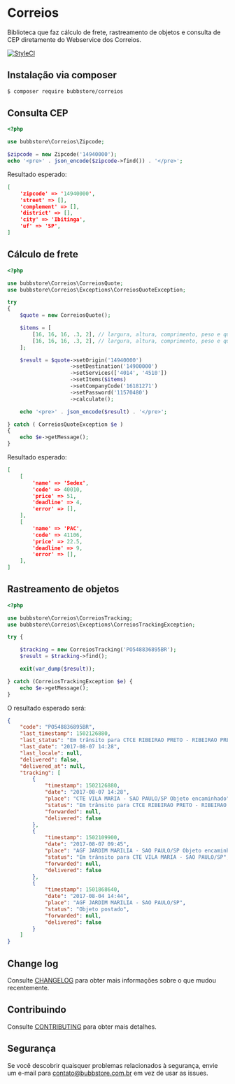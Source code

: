 # Correios

Biblioteca que faz cálculo de frete, rastreamento de objetos e consulta de CEP diretamente do Webservice dos Correios.

[![StyleCI](https://styleci.io/repos/118332986/shield?branch=master)](https://styleci.io/repos/118332986)

## Instalação via composer

```bash
$ composer require bubbstore/correios
```

## Consulta CEP

```php
<?php

use bubbstore\Correios\Zipcode;

$zipcode = new Zipcode('14940000');
echo '<pre>' . json_encode($zipcode->find()) . '</pre>';

```

Resultado esperado:

```json
[
    'zipcode' => '14940000',
    'street' => [],
    'complement' => [],
    'district' => [],
    'city' => 'Ibitinga',
    'uf' => 'SP',
]
```

## Cálculo de frete

```php
<?php

use bubbstore\Correios\CorreiosQuote;
use bubbstore\Correios\Exceptions\CorreiosQuoteException;

try
{
	$quote = new CorreiosQuote();

	$items = [
		[16, 16, 16, .3, 2], // largura, altura, comprimento, peso e quantidade
		[16, 16, 16, .3, 2], // largura, altura, comprimento, peso e quantidade
	];

	$result = $quote->setOrigin('14940000')
					->setDestination('14900000')
					->setServices(['4014', '4510'])
					->setItems($items)
					->setCompanyCode('16181271')
					->setPassword('11570480')
					->calculate();

	echo '<pre>' . json_encode($result) . '</pre>';

} catch ( CorreiosQuoteException $e )
{
	echo $e->getMessage();
}
```

Resultado esperado:

```json
[
    [
        'name' => 'Sedex',
        'code' => 40010,
        'price' => 51,
        'deadline' => 4,
        'error' => [],
    ],
    [
        'name' => 'PAC',
        'code' => 41106,
        'price' => 22.5,
        'deadline' => 9,
        'error' => [],
    ],
]
```

## Rastreamento de objetos

```php
<?php

use bubbstore\Correios\CorreiosTracking;
use bubbstore\Correios\Exceptions\CorreiosTrackingException;

try {

	$tracking = new CorreiosTracking('PO548836895BR');
	$result = $tracking->find();

	exit(var_dump($result));

} catch (CorreiosTrackingException $e) {
	echo $e->getMessage();
}

```

O resultado esperado será:

```json
{
    "code": "PO548836895BR",
    "last_timestamp": 1502126880,
    "last_status": "Em trânsito para CTCE RIBEIRAO PRETO - RIBEIRAO PRETO/SP",
    "last_date": "2017-08-07 14:28",
    "last_locale": null,
    "delivered": false,
    "delivered_at": null,
    "tracking": [
        {
            "timestamp": 1502126880,
            "date": "2017-08-07 14:28",
            "place": "CTE VILA MARIA - SAO PAULO/SP Objeto encaminhado",
            "status": "Em trânsito para CTCE RIBEIRAO PRETO - RIBEIRAO PRETO/SP",
            "forwarded": null,
            "delivered": false
        },
        {
            "timestamp": 1502109900,
            "date": "2017-08-07 09:45",
            "place": "AGF JARDIM MARILIA - SAO PAULO/SP Objeto encaminhado",
            "status": "Em trânsito para CTE VILA MARIA - SAO PAULO/SP",
            "forwarded": null,
            "delivered": false
        },
        {
            "timestamp": 1501868640,
            "date": "2017-08-04 14:44",
            "place": "AGF JARDIM MARILIA - SAO PAULO/SP",
            "status": "Objeto postado",
            "forwarded": null,
            "delivered": false
        }
    ]
}
```

## Change log

Consulte [CHANGELOG](.github/CHANGELOG.md) para obter mais informações sobre o que mudou recentemente.

## Contribuindo

Consulte [CONTRIBUTING](.github/CONTRIBUTING.md) para obter mais detalhes.

## Segurança

Se você descobrir quaisquer problemas relacionados à segurança, envie um e-mail para contato@bubbstore.com.br em vez de usar as issues.